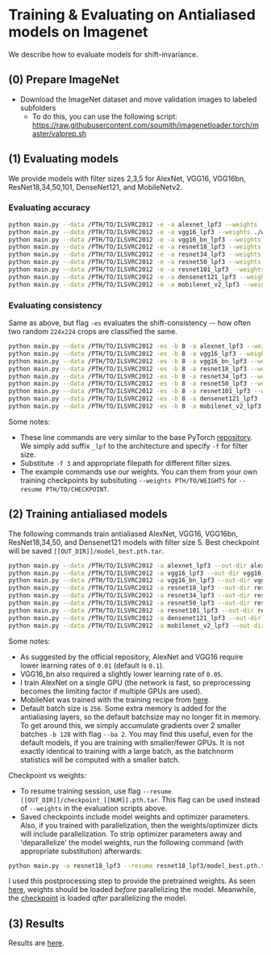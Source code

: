 
# Training & Evaluating on Antialiased models on Imagenet

We describe how to evaluate models for shift-invariance.

## (0) Prepare ImageNet

- Download the ImageNet dataset and move validation images to labeled subfolders
    - To do this, you can use the following script: https://raw.githubusercontent.com/soumith/imagenetloader.torch/master/valprep.sh

## (1) Evaluating models

We provide models with filter sizes 2,3,5 for AlexNet, VGG16, VGG16bn, ResNet18,34,50,101, DenseNet121, and MobileNetv2.

### Evaluating accuracy

```bash
python main.py --data /PTH/TO/ILSVRC2012 -e -a alexnet_lpf3 --weights ./weights/alexnet_lpf3.pth.tar --gpu 0
python main.py --data /PTH/TO/ILSVRC2012 -e -a vgg16_lpf3 --weights ./weights/vgg16_lpf3.pth.tar
python main.py --data /PTH/TO/ILSVRC2012 -e -a vgg16_bn_lpf3 --weights ./weights/vgg16_bn_lpf3.pth.tar
python main.py --data /PTH/TO/ILSVRC2012 -e -a resnet18_lpf3 --weights ./weights/resnet18_lpf3.pth.tar
python main.py --data /PTH/TO/ILSVRC2012 -e -a resnet34_lpf3 --weights ./weights/resnet34_lpf3.pth.tar
python main.py --data /PTH/TO/ILSVRC2012 -e -a resnet50_lpf3 --weights ./weights/resnet50_lpf3.pth.tar
python main.py --data /PTH/TO/ILSVRC2012 -e -a resnet101_lpf3 --weights ./weights/resnet101_lpf3.pth.tar
python main.py --data /PTH/TO/ILSVRC2012 -e -a densenet121_lpf3 --weights ./weights/densenet121_lpf3.pth.tar
python main.py --data /PTH/TO/ILSVRC2012 -e -a mobilenet_v2_lpf3 --weights ./weights/mobilenet_v2_lpf3.pth.tar
```

### Evaluating consistency

Same as above, but flag `-es` evaluates the shift-consistency -- how often two random `224x224` crops are classified the same.

```bash
python main.py --data /PTH/TO/ILSVRC2012 -es -b 8 -a alexnet_lpf3 --weights ./weights/alexnet_lpf3.pth.tar --gpu 0
python main.py --data /PTH/TO/ILSVRC2012 -es -b 8 -a vgg16_lpf3 --weights ./weights/vgg16_lpf3.pth.tar
python main.py --data /PTH/TO/ILSVRC2012 -es -b 8 -a vgg16_bn_lpf3 --weights ./weights/vgg16_bn_lpf3.pth.tar
python main.py --data /PTH/TO/ILSVRC2012 -es -b 8 -a resnet18_lpf3 --weights ./weights/resnet18_lpf3.pth.tar
python main.py --data /PTH/TO/ILSVRC2012 -es -b 8 -a resnet34_lpf3 --weights ./weights/resnet34_lpf3.pth.tar
python main.py --data /PTH/TO/ILSVRC2012 -es -b 8 -a resnet50_lpf3 --weights ./weights/resnet50_lpf3.pth.tar
python main.py --data /PTH/TO/ILSVRC2012 -es -b 8 -a resnet101_lpf3 --weights ./weights/resnet101_lpf3.pth.tar
python main.py --data /PTH/TO/ILSVRC2012 -es -b 8 -a densenet121_lpf3 --weights ./weights/densenet121_lpf3.pth.tar
python main.py --data /PTH/TO/ILSVRC2012 -es -b 8 -a mobilenet_v2_lpf3 --weights ./weights/mobilenet_v2_lpf3.pth.tar
```

Some notes:
- These line commands are very similar to the base PyTorch [repository](https://github.com/pytorch/examples/tree/master/imagenet). We simply add suffix `_lpf` to the architecture and specify `-f` for filter size.
- Substitute `-f 3` and appropriate filepath for different filter sizes.
- The example commands use our weights. You can them from your own training checkpoints by subsituting `--weights PTH/TO/WEIGHTS` for `--resume PTH/TO/CHECKPOINT`.

## (2) Training antialiased models

The following commands train antialiased AlexNet, VGG16, VGG16bn, ResNet18,34,50, and Densenet121 models with filter size 5. Best checkpoint will be saved `[[OUT_DIR]]/model_best.pth.tar`.

```bash
python main.py --data /PTH/TO/ILSVRC2012 -a alexnet_lpf3 --out-dir alexnet_lpf3 --gpu 0 --lr .01
python main.py --data /PTH/TO/ILSVRC2012 -a vgg16_lpf3 --out-dir vgg16_lpf3 --lr .01 -b 128 -ba 2
python main.py --data /PTH/TO/ILSVRC2012 -a vgg16_bn_lpf3 --out-dir vgg16_bn_lpf3 --lr .05 -b 128 -ba 2
python main.py --data /PTH/TO/ILSVRC2012 -a resnet18_lpf3 --out-dir resnet18_lpf3
python main.py --data /PTH/TO/ILSVRC2012 -a resnet34_lpf3 --out-dir resnet34_lpf3
python main.py --data /PTH/TO/ILSVRC2012 -a resnet50_lpf3 --out-dir resnet50_lpf3
python main.py --data /PTH/TO/ILSVRC2012 -a resnet101_lpf3 --out-dir resnet101_lpf3
python main.py --data /PTH/TO/ILSVRC2012 -a densenet121_lpf3 --out-dir densenet121_lpf3
python main.py --data /PTH/TO/ILSVRC2012 -a mobilenet_v2_lpf3 --out-dir mobilenet_v2_lpf3 --lr .05 --cos_lr --wd 4e-5 --ep 150
```

Some notes:
- As suggested by the official repository, AlexNet and VGG16 require lower learning rates of `0.01` (default is `0.1`). 
- VGG16_bn also required a slightly lower learning rate of `0.05`.
- I train AlexNet on a single GPU (the network is fast, so preprocessing becomes the limiting factor if multiple GPUs are used).
- MobileNet was trained with the training recipe from [here](https://github.com/tonylins/pytorch-mobilenet-v2#training-recipe).
- Default batch size is `256`. Some extra memory is added for the antialiasing layers, so the default batchsize may no longer fit in memory. To get around this, we simply accumulate gradients over 2 smaller batches `-b 128` with flag `--ba 2`. You may find this useful, even for the default models, if you are training with smaller/fewer GPUs. It is not exactly identical to training with a large batch, as the batchnorm statistics will be computed with a smaller batch.

Checkpoint vs weights:
- To resume training session, use flag `--resume [[OUT_DIR]]/checkpoint_[[NUM]].pth.tar`. This flag can be used instead of `--weights` in the evaluation scripts above.
- Saved checkpoints include model weights and optimizer parameters. Also, if you trained with parallelization, then the weights/optimizer dicts will include parallelization. To strip optimizer parameters away and 'deparallelize' the model weights, run the following command (with appropriate substitution) afterwards:

```bash
python main.py -a resnet18_lpf3 --resume resnet18_lpf3/model_best.pth.tar --save_weights resnet18_lpf3/weights.pth.tar
```

I used this postprocessing step to provide the pretrained weights. As seen [here](https://github.com/adobe/antialiased-cnns/blob/master/main.py#L265), weights should be loaded *before* parallelizing the model. Meanwhile, the [checkpoint](https://github.com/adobe/antialiased-cnns/blob/master/main.py#L308) is loaded *after* parallelizing the model.

## (3) Results

Results are [here](https://github.com/adobe/antialiased-cnns#3-results).
